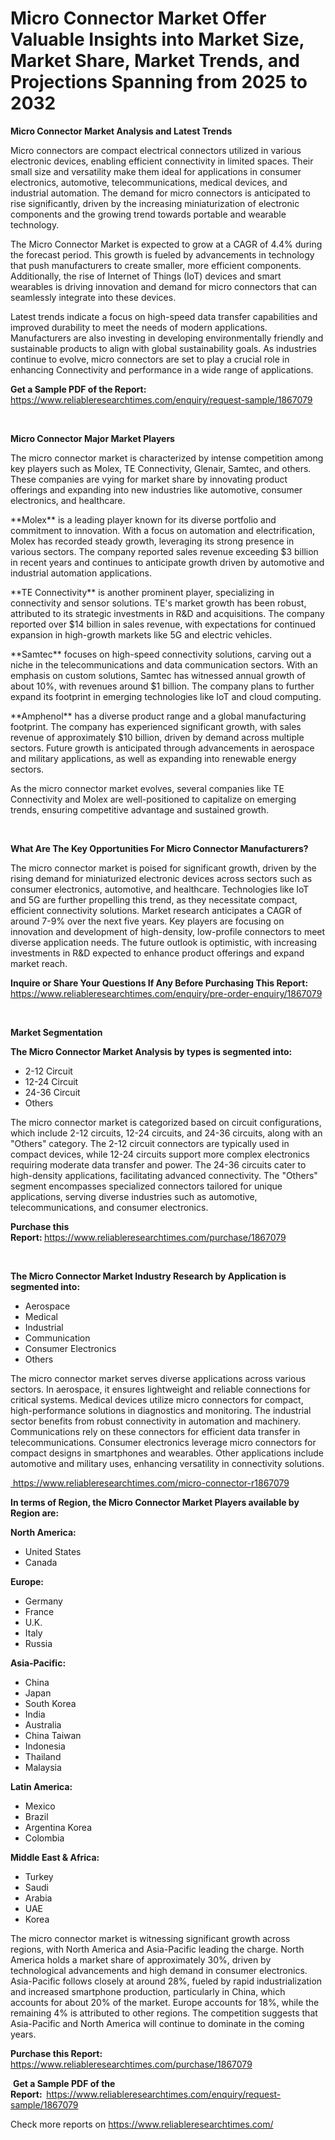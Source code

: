 <p><h1>Micro Connector Market Offer Valuable Insights into Market Size, Market Share, Market Trends, and Projections Spanning from 2025 to 2032</h1></p><p><strong>Micro Connector Market Analysis and Latest Trends</strong></p>
<p><p>Micro connectors are compact electrical connectors utilized in various electronic devices, enabling efficient connectivity in limited spaces. Their small size and versatility make them ideal for applications in consumer electronics, automotive, telecommunications, medical devices, and industrial automation. The demand for micro connectors is anticipated to rise significantly, driven by the increasing miniaturization of electronic components and the growing trend towards portable and wearable technology.</p><p>The Micro Connector Market is expected to grow at a CAGR of 4.4% during the forecast period. This growth is fueled by advancements in technology that push manufacturers to create smaller, more efficient components. Additionally, the rise of Internet of Things (IoT) devices and smart wearables is driving innovation and demand for micro connectors that can seamlessly integrate into these devices.</p><p>Latest trends indicate a focus on high-speed data transfer capabilities and improved durability to meet the needs of modern applications. Manufacturers are also investing in developing environmentally friendly and sustainable products to align with global sustainability goals. As industries continue to evolve, micro connectors are set to play a crucial role in enhancing Connectivity and performance in a wide range of applications.</p></p>
<p><strong>Get a Sample PDF of the Report:&nbsp;</strong> <a href="https://www.reliableresearchtimes.com/enquiry/request-sample/1867079?utm_campaign=2199&utm_medium=2&utm_source=Github&utm_content=ia&utm_term=22022025&utm_id=micro-connector">https://www.reliableresearchtimes.com/enquiry/request-sample/1867079</a></p>
<p>&nbsp;</p>
<p><strong>Micro Connector Major Market Players</strong></p>
<p><p>The micro connector market is characterized by intense competition among key players such as Molex, TE Connectivity, Glenair, Samtec, and others. These companies are vying for market share by innovating product offerings and expanding into new industries like automotive, consumer electronics, and healthcare.</p><p>**Molex** is a leading player known for its diverse portfolio and commitment to innovation. With a focus on automation and electrification, Molex has recorded steady growth, leveraging its strong presence in various sectors. The company reported sales revenue exceeding $3 billion in recent years and continues to anticipate growth driven by automotive and industrial automation applications.</p><p>**TE Connectivity** is another prominent player, specializing in connectivity and sensor solutions. TE's market growth has been robust, attributed to its strategic investments in R&D and acquisitions. The company reported over $14 billion in sales revenue, with expectations for continued expansion in high-growth markets like 5G and electric vehicles.</p><p>**Samtec** focuses on high-speed connectivity solutions, carving out a niche in the telecommunications and data communication sectors. With an emphasis on custom solutions, Samtec has witnessed annual growth of about 10%, with revenues around $1 billion. The company plans to further expand its footprint in emerging technologies like IoT and cloud computing.</p><p>**Amphenol** has a diverse product range and a global manufacturing footprint. The company has experienced significant growth, with sales revenue of approximately $10 billion, driven by demand across multiple sectors. Future growth is anticipated through advancements in aerospace and military applications, as well as expanding into renewable energy sectors.</p><p>As the micro connector market evolves, several companies like TE Connectivity and Molex are well-positioned to capitalize on emerging trends, ensuring competitive advantage and sustained growth.</p></p>
<p>&nbsp;</p>
<p><strong>What Are The Key Opportunities For Micro Connector Manufacturers?</strong></p>
<p><p>The micro connector market is poised for significant growth, driven by the rising demand for miniaturized electronic devices across sectors such as consumer electronics, automotive, and healthcare. Technologies like IoT and 5G are further propelling this trend, as they necessitate compact, efficient connectivity solutions. Market research anticipates a CAGR of around 7-9% over the next five years. Key players are focusing on innovation and development of high-density, low-profile connectors to meet diverse application needs. The future outlook is optimistic, with increasing investments in R&D expected to enhance product offerings and expand market reach.</p></p>
<p><strong>Inquire or Share Your Questions If Any Before Purchasing This Report:</strong> <a href="https://www.reliableresearchtimes.com/enquiry/pre-order-enquiry/1867079?utm_campaign=2199&utm_medium=2&utm_source=Github&utm_content=ia&utm_term=22022025&utm_id=micro-connector">https://www.reliableresearchtimes.com/enquiry/pre-order-enquiry/1867079</a></p>
<p>&nbsp;</p>
<p><strong>Market Segmentation</strong></p>
<p><strong>The Micro Connector Market Analysis by types is segmented into:</strong></p>
<p><ul><li>2-12 Circuit</li><li>12-24 Circuit</li><li>24-36 Circuit</li><li>Others</li></ul></p>
<p><p>The micro connector market is categorized based on circuit configurations, which include 2-12 circuits, 12-24 circuits, and 24-36 circuits, along with an "Others" category. The 2-12 circuit connectors are typically used in compact devices, while 12-24 circuits support more complex electronics requiring moderate data transfer and power. The 24-36 circuits cater to high-density applications, facilitating advanced connectivity. The "Others" segment encompasses specialized connectors tailored for unique applications, serving diverse industries such as automotive, telecommunications, and consumer electronics.</p></p>
<p><strong>Purchase this Report:&nbsp;</strong><a href="https://www.reliableresearchtimes.com/purchase/1867079?utm_campaign=2199&utm_medium=2&utm_source=Github&utm_content=ia&utm_term=22022025&utm_id=micro-connector">https://www.reliableresearchtimes.com/purchase/1867079</a></p>
<p>&nbsp;</p>
<p><strong>The Micro Connector Market Industry Research by Application is segmented into:</strong></p>
<p><ul><li>Aerospace</li><li>Medical</li><li>Industrial</li><li>Communication</li><li>Consumer Electronics</li><li>Others</li></ul></p>
<p><p>The micro connector market serves diverse applications across various sectors. In aerospace, it ensures lightweight and reliable connections for critical systems. Medical devices utilize micro connectors for compact, high-performance solutions in diagnostics and monitoring. The industrial sector benefits from robust connectivity in automation and machinery. Communications rely on these connectors for efficient data transfer in telecommunications. Consumer electronics leverage micro connectors for compact designs in smartphones and wearables. Other applications include automotive and military uses, enhancing versatility in connectivity solutions.</p></p>
<p><a href="https://www.reliableresearchtimes.com/micro-connector-r1867079?utm_campaign=2199&utm_medium=2&utm_source=Github&utm_content=ia&utm_term=22022025&utm_id=micro-connector">&nbsp;https://www.reliableresearchtimes.com/micro-connector-r1867079</a></p>
<p><strong>In terms of Region, the Micro Connector Market Players available by Region are:</strong></p>
<p>
    <p> <strong> North America: </strong>
        <ul>
            <li>United States</li>
            <li>Canada</li>
        </ul>
        </p> 
    <p> <strong> Europe: </strong>
        <ul>
            <li>Germany</li>
            <li>France</li>
            <li>U.K.</li>
            <li>Italy</li>
            <li>Russia</li>
        </ul>
        </p> 
    <p> <strong> Asia-Pacific: </strong>
        <ul>
            <li>China</li>
            <li>Japan</li>
            <li>South Korea</li>
            <li>India</li>
            <li>Australia</li>
            <li>China Taiwan</li>
            <li>Indonesia</li>
            <li>Thailand</li>
            <li>Malaysia</li>
        </ul>
        </p> 
    <p> <strong> Latin America: </strong>
        <ul>
            <li>Mexico</li>
            <li>Brazil</li>
            <li>Argentina Korea</li>
            <li>Colombia</li>
        </ul>
        </p> 
    <p> <strong> Middle East & Africa: </strong>
        <ul>
            <li>Turkey</li>
            <li>Saudi</li>
            <li>Arabia</li>
            <li>UAE</li>
            <li>Korea</li>
        </ul>
    </p>
    </p>
<p><p>The micro connector market is witnessing significant growth across regions, with North America and Asia-Pacific leading the charge. North America holds a market share of approximately 30%, driven by technological advancements and high demand in consumer electronics. Asia-Pacific follows closely at around 28%, fueled by rapid industrialization and increased smartphone production, particularly in China, which accounts for about 20% of the market. Europe accounts for 18%, while the remaining 4% is attributed to other regions. The competition suggests that Asia-Pacific and North America will continue to dominate in the coming years.</p></p>
<p><strong>Purchase this Report: </strong><a href="https://www.reliableresearchtimes.com/purchase/1867079?utm_campaign=2199&utm_medium=2&utm_source=Github&utm_content=ia&utm_term=22022025&utm_id=micro-connector">https://www.reliableresearchtimes.com/purchase/1867079</a></p>
<p>&nbsp;<strong>Get a Sample PDF of the Report:&nbsp;&nbsp;</strong><a href="https://www.reliableresearchtimes.com/enquiry/request-sample/1867079?utm_campaign=2199&utm_medium=2&utm_source=Github&utm_content=ia&utm_term=22022025&utm_id=micro-connector">https://www.reliableresearchtimes.com/enquiry/request-sample/1867079</a></p>
<p><strong></strong></p>
<p>Check more reports on <a href="https://www.reliableresearchtimes.com/?utm_campaign=2199&utm_medium=2&utm_source=Github&utm_content=ia&utm_term=22022025&utm_id=micro-connector">https://www.reliableresearchtimes.com/</a></p>